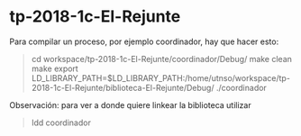 # tp-2018-1c-El-Rejunte

Para compilar un proceso, por ejemplo coordinador, hay que hacer esto:

> cd workspace/tp-2018-1c-El-Rejunte/coordinador/Debug/
> make clean
> make
> export LD_LIBRARY_PATH=$LD_LIBRARY_PATH:/home/utnso/workspace/tp-2018-1c-El-Rejunte/biblioteca-El-Rejunte/Debug/
> ./coordinador

Observación: para ver a donde quiere linkear la biblioteca utilizar
> ldd coordinador

